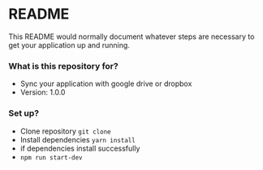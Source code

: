 # README #

This README would normally document whatever steps are necessary to get your application up and running.

### What is this repository for? ###

* Sync your application with google drive or dropbox
* Version: 1.0.0

### Set up? ###

* Clone repository ```git clone```
* Install dependencies ```yarn install```
* if dependencies install successfully
* ```npm run start-dev```